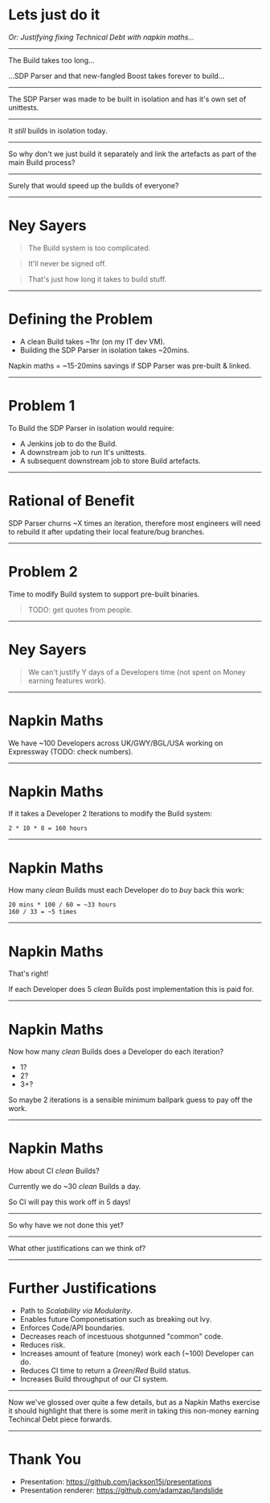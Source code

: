 Lets just do it
===============

_Or: Justifying fixing Technical Debt with napkin maths..._

---

The Build takes too long...

...SDP Parser and that new-fangled Boost takes forever to build...

---

The SDP Parser was made to be built in isolation and has it's own set of unittests.

---

It *still* builds in isolation today.

---

So why don't we just build it separately and link the artefacts as part of the main Build process?

---

Surely that would speed up the builds of everyone?

---

Ney Sayers
==========

> The Build system is too complicated.

> It'll never be signed off.

> That's just how long it takes to build stuff.

---

Defining the Problem
====================

* A clean Build takes ~1hr (on my IT dev VM).
* Building the SDP Parser in isolation takes ~20mins.

Napkin maths = ~15-20mins savings if SDP Parser was pre-built & linked.

---

Problem 1
=========

To Build the SDP Parser in isolation would require:

* A Jenkins job to do the Build.
* A downstream job to run It's unittests.
* A subsequent downstream job to store Build artefacts.

---

Rational of Benefit
===================

SDP Parser churns ~X times an iteration, therefore most engineers will need to rebuild it after updating their local feature/bug branches.

---

Problem 2
=========

Time to modify Build system to support pre-built binaries.

> TODO: get quotes from people.

---

Ney Sayers
==========

> We can't justify Y days of a Developers time (not spent on Money earning features work).

---

Napkin Maths
============

We have ~100 Developers across UK/GWY/BGL/USA working on Expressway (TODO: check numbers).

---

Napkin Maths
============

If it takes a Developer 2 Iterations to modify the Build system:

    2 * 10 * 8 = 160 hours

---

Napkin Maths
============

How many *clean* Builds must each Developer do to *buy* back this work:

    20 mins * 100 / 60 = ~33 hours
    160 / 33 = ~5 times

---

Napkin Maths
============

That's right!

If each Developer does 5 *clean* Builds post implementation this is paid for.

---

Napkin Maths
============

Now how many *clean* Builds does a Developer do each iteration?

* 1?
* 2?
* 3+?

So maybe 2 iterations is a sensible minimum ballpark guess to pay off the work.

---

Napkin Maths
============

How about CI *clean* Builds?

Currently we do ~30 *clean* Builds a day.

So CI will pay this work off in 5 days!

---

So why have we not done this yet?

---

What other justifications can we think of?

---

Further Justifications
======================

* Path to *Scalability via Modularity*.
* Enables future Componetisation such as breaking out Ivy.
* Enforces Code/API boundaries.
* Decreases reach of incestuous shotgunned "common" code.
* Reduces risk.
* Increases amount of feature (money) work each (~100) Developer can do.
* Reduces CI time to return a *Green*/*Red* Build status.
* Increases Build throughput of our CI system.

---

Now we've glossed over quite a few details, but as a Napkin Maths exercise it should highlight that there is some merit in taking this non-money earning Techincal Debt piece forwards.

---

Thank You
=========

* Presentation: https://github.com/jackson15j/presentations
* Presentation renderer: https://github.com/adamzap/landslide
